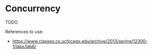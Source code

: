 # Concurrency

TODO

References to use:
 - https://www.classes.cs.uchicago.edu/archive/2013/spring/12300-1/labs/lab6/
